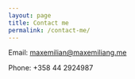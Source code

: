 ```yaml
---
layout: page
title: Contact me
permalink: /contact-me/
---
```

Email: maxemilian@maxemiliang.me
<p>Phone: +358 44 2924987</p>
